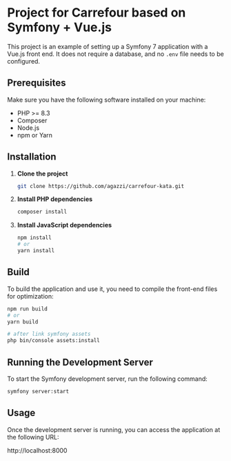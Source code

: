 # Project for Carrefour based on Symfony + Vue.js

This project is an example of setting up a Symfony 7 application with a Vue.js front end. It does not require a database, and no `.env` file needs to be configured.

## Prerequisites

Make sure you have the following software installed on your machine:

- PHP >= 8.3
- Composer
- Node.js
- npm or Yarn

## Installation

1. **Clone the project**

    ```bash
    git clone https://github.com/agazzi/carrefour-kata.git
    ```

2. **Install PHP dependencies**

    ```bash
    composer install
    ```

3. **Install JavaScript dependencies**

    ```bash
    npm install
    # or
    yarn install
    ```

## Build

To build the application and use it, you need to compile the front-end files for optimization:

```bash
npm run build
# or
yarn build

# after link symfony assets
php bin/console assets:install
```

## Running the Development Server

To start the Symfony development server, run the following command:

```bash
symfony server:start
```

## Usage

Once the development server is running, you can access the application at the following URL:

http://localhost:8000
